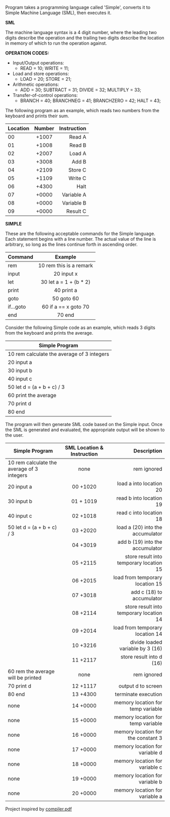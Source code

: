 Program takes a programming language called 'Simple', converts it to Simple Machine Language (SML), then executes it.

**SML**

The machine language syntax is a 4 digit number, where the leading two digits describe the operation and the trailing two digits describe the location in memory of which to run the operation against.

**OPERATION CODES:**

- Input/Output operations: 
    - READ = 10; WRITE = 11;
- Load and store operations:
    - LOAD = 20; STORE = 21;
- Arithmetic operations:
    - ADD = 30; SUBTRACT = 31; DIVIDE = 32; MULTIPLY = 33;
- Transfer-of-control operations:
    - BRANCH = 40; BRANCHNEG = 41; BRANCHZERO = 42; HALT = 43;

The following program as an example, which reads two numbers from the keyboard and prints their sum.

| Location      | Number        | Instruction  |
| ------------- |:-------------:| ------------:|
| 00            | +1007         | Read A       |       
| 01            | +1008         | Read B       |
| 02            | +2007         | Load A       |
| 03            | +3008         | Add B        |
| 04            | +2109         | Store C      |
| 05            | +1109         | Write C      |
| 06            | +4300         | Halt         |
| 07            | +0000         | Variable A   |
| 08            | +0000         | Variable B   |
| 09            | +0000         | Result C     |

**SIMPLE**

These are the following acceptable commands for the Simple language. Each statement begins with a line number. The actual value of the line is arbitrary, so long as the lines continue forth in ascending order.

| Command       | Example                  |
| ------------- |:------------------------:| 
| rem           | 10 rem this is a remark  |      
| input         | 20 input x               | 
| let           | 30 let a = 1 + (b * 2)   | 
| print         | 40 print a               | 
| goto          | 50 goto 60               | 
| if...goto     | 60 if a == x goto 70     | 
| end           | 70 end                   | 

Consider the following Simple code as an example, which reads 3 digits from the keyboard and prints the average.

| Simple Program |
| ------------------ |
| 10 rem calculate the average of 3 integers |  
| 20 input a |
| 30 input b |
| 40 input c |
| 50 let d = (a + b + c) / 3 |
| 60 print the average |
| 70 print d |
| 80 end |

The program will then generate SML code based on the Simple input. Once the SML is generated and evaluated, the appropriate output will be shown to the user.

| Simple Program | SML Location & Instruction | Description |
| -------------  |:-------------:| ------------:|
| 10 rem calculate the average of 3 integers | none | rem ignored | 
| 20 input a | 00 +1020 | load a into location 20 |
| 30 input b | 01 + 1019| read b into location 19 |
| 40 input c | 02 +1018 | read c into location 18 |
| 50 let d = (a + b + c) / 3 | 03 +2020| load a (20) into the accumulator |
| | 04 +3019 | add b (19) into the accumulator |
| | 05 +2115 | store result into temporary location 15 |
| | 06 +2015 | load from temporary location 15 |
| | 07 +3018 | add c (18) to accumulator |
| | 08 +2114 | store result into temporary location 14 |
| | 09 +2014 | load from temporary location 14 |
| | 10 +3216 |divide loaded variable by 3 (16) |
| | 11 +2117| store result into d (16) |
| 60 rem the average will be printed | none | rem ignored |
| 70 print d| 12 +1117 | output d to screen |
| 80 end | 13 +4300| terminate execution |
| none | 14 +0000 | memory location for temp variable |
| none | 15 +0000 | memory location for temp variable |
| none | 16 +0000 | memory location for the constant 3 |
| none | 17 +0000 | memory location for variable d |
| none | 18 +0000 | memory location for variable c |
| none | 19 +0000 | memory location for variable b |
| none | 20 +0000 | memory location for variable a |

Project inspired by [compiler.pdf](http://www.deitel.com/bookresources/jhtp10/Compiler.pdf)
